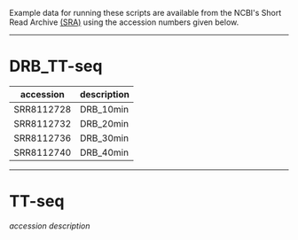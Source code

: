 Example data for running these scripts are available from the NCBI's Short Read Archive [(SRA)](https://www.ncbi.nlm.nih.gov/sra/) using the accession numbers given below.

---

# DRB_TT-seq

| accession  | description |
| ---------- | ----------- |
| SRR8112728 | DRB_10min   |
| SRR8112732 | DRB_20min   |
| SRR8112736 | DRB_30min   |
| SRR8112740 | DRB_40min   |

---

# TT-seq

*accession* *description*
